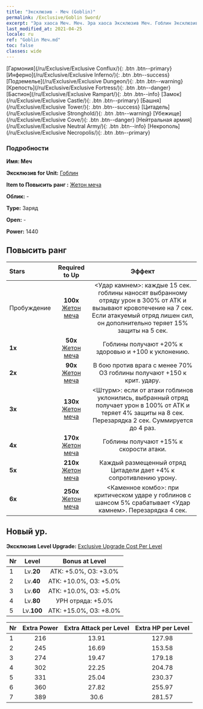```yaml
---
title: "Эксклюзив - Меч (Goblin)"
permalink: /Exclusive/Goblin Sword/
excerpt: "Эра хаоса Меч. Меч. Эра хаоса Эксклюзив Меч. Гоблин Эксклюзив."
last_modified_at: 2021-04-25
locale: ru
ref: "Goblin Меч.md"
toc: false
classes: wide
---
```

 [Гармония](/ru/Exclusive/Exclusive Conflux/){: .btn .btn--primary} [Инферно](/ru/Exclusive/Exclusive Inferno/){: .btn .btn--success} [Подземелье](/ru/Exclusive/Exclusive Dungeon/){: .btn .btn--warning} [Крепость](/ru/Exclusive/Exclusive Fortress/){: .btn .btn--danger} [Бастион](/ru/Exclusive/Exclusive Rampart/){: .btn .btn--info} [Замок](/ru/Exclusive/Exclusive Castle/){: .btn .btn--primary} [Башня](/ru/Exclusive/Exclusive Tower/){: .btn .btn--success} [Цитадель](/ru/Exclusive/Exclusive Stronghold/){: .btn .btn--warning} [Убежище](/ru/Exclusive/Exclusive Cove/){: .btn .btn--danger} [Нейтральная армия](/ru/Exclusive/Exclusive Neutral Army/){: .btn .btn--info} [Некрополь](/ru/Exclusive/Exclusive Necropolis/){: .btn .btn--primary} 

### Подробности
 **Имя: Меч** 

 **Эксклюзив for Unit:** [Гоблин](/ru/units/Goblin/) 

 **Item to Повысить ранг :** [Жетон меча](/ItemsRU/con_912/)

 **Облик:** -

 **Type:** Заряд

 **Open:** -

 **Power:** 1440

## Повысить ранг 

  |     Stars    |  Required to Up | Эффект |
  |:-------------|:---------------:|:---------------:|
  |  Пробуждение  | **100x** [Жетон меча](/ItemsRU/con_912/) | <Удар камнем>: каждые 15 сек. гоблины наносят выбранному отряду урон в 300% от АТК и вызывают кровотечение на 7 сек. Если атакуемый отряд лишен сил, он дополнительно теряет 15% защиты на 5 сек. |
  | **1x** <i class="fas fa-star"/> | **50x** [Жетон меча](/ItemsRU/con_912/) | Гоблины получают +20% к здоровью и +100 к уклонению. |
  | **2x** <i class="fas fa-star"/> | **90x** [Жетон меча](/ItemsRU/con_912/) | В бою против врага с менее 70% ОЗ гоблины получают +150 к крит. удару. |
  | **3x** <i class="fas fa-star"/> | **130x** [Жетон меча](/ItemsRU/con_912/) | <Штурм>: если от атаки гоблинов уклонились, выбранный отряд получает урон в 100% от АТК и теряет 4% защиты на 8 сек. Перезарядка 2 сек. Суммируется до 4 раз. |
  | **4x** <i class="fas fa-star"/> | **170x** [Жетон меча](/ItemsRU/con_912/) | Гоблины получают +15% к скорости атаки. |
  | **5x** <i class="fas fa-star"/> | **210x** [Жетон меча](/ItemsRU/con_912/) | Каждый размещенный отряд Цитадели дает +4% к сопротивлению урону. |
  | **6x** <i class="fas fa-star"/> | **250x** [Жетон меча](/ItemsRU/con_912/) | <Каменное комбо>: при критическом ударе у гоблинов с шансом 5% срабатывает <Удар камнем>. Перезарядка 4 сек. |


## Новый ур.
 **Эксклюзив Level Upgrade:** [Exclusive Upgrade Cost Per Level](/Exclusive/ExclusiveUpgradeCostPerLevel/)

  |  Nr  |   Level  | Bonus at Level |
  |:-----|:--------:|:--------------:|
  | 1 | Lv.**20** | АТК: +5.0%, ОЗ: +3.0% |
  | 2 | Lv.**40** | АТК: +10.0%, ОЗ: +5.0% |
  | 3 | Lv.**60** | АТК: +10.0%, ОЗ: +5.0% |
  | 4 | Lv.**80** | УРН отряда: +5.0% |
  | 5 | Lv.**100** | АТК: +15.0%, ОЗ: +8.0% |


  |  Nr  |  Extra Power | Extra Attack per Level | Extra HP per Level |
  |:-----|:--------:|:--------:|:--------:|
  | 1 | 216 | 13.91 | 127.98 |
  | 2 | 245 | 16.69 | 153.58 |
  | 3 | 274 | 19.47 | 179.18 |
  | 4 | 302 | 22.25 | 204.78 |
  | 5 | 331 | 25.04 | 230.37 |
  | 6 | 360 | 27.82 | 255.97 |
  | 7 | 389 | 30.6 | 281.57 |


